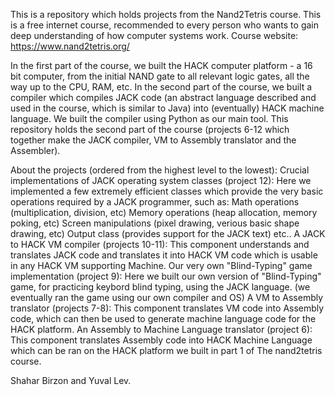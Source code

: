 This is a repository which holds projects from the Nand2Tetris course.
This is a free internet course, recommended to every person who wants to gain deep understanding of how computer systems work.
Course website: https://www.nand2tetris.org/

In the first part of the course, we built the HACK computer platform - a 16 bit computer, from the initial NAND gate to all relevant logic gates, all the way up to the CPU, RAM, etc.
In the second part of the course, we built a compiler which compiles JACK code (an abstract language described and used in the course, which is similar to Java) into (eventually) HACK machine language.
We built the compiler using Python as our main tool.
This repository holds the second part of the course (projects 6-12 which together make the JACK compiler, VM to Assembly translator and the Assembler).

About the projects (ordered from the highest level to the lowest):
Crucial implementations of JACK operating system classes (project 12): Here we implemented a few extremely efficient classes which provide the very basic operations required by a JACK programmer,
such as: Math operations (multiplication, division, etc) Memory operations (heap allocation, memory poking, etc) Screen manipulations (pixel drawing, verious basic shape drawing, etc) Output class 
(provides support for the JACK text) etc..
A JACK to HACK VM compiler (projects 10-11): This component understands and translates JACK code and translates it into HACK VM code which is usable in any HACK VM supporting Machine.
Our very own "Blind-Typing" game implementation (project 9): Here we built our own version of "Blind-Typing" game, for practicing keybord blind typing, using the JACK language.  (we eventually ran the game using our own compiler and OS)
A VM to Assembly translator (projects 7-8): This component translates VM code into Assembly code, which can then be used to generate machine language code for the HACK platform.
An Assembly to Machine Language translator (project 6): This component translates Assembly code into HACK Machine Language which can be ran on the HACK platform we built in part 1 of
The nand2tetris course.


Shahar Birzon and Yuval Lev.
